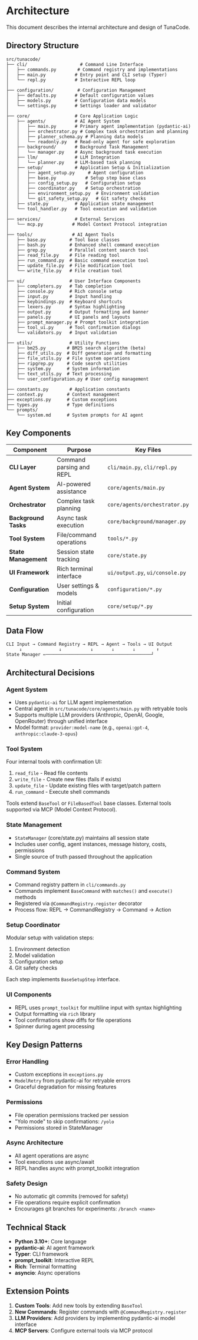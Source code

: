 # Architecture

This document describes the internal architecture and design of TunaCode.

## Directory Structure

```
src/tunacode/
├── cli/                    # Command Line Interface
│   ├── commands.py        # Command registry and implementations
│   ├── main.py           # Entry point and CLI setup (Typer)
│   └── repl.py           # Interactive REPL loop
│
├── configuration/         # Configuration Management
│   ├── defaults.py       # Default configuration values
│   ├── models.py         # Configuration data models
│   └── settings.py       # Settings loader and validator
│
├── core/                 # Core Application Logic
│   ├── agents/           # AI Agent System
│   │   ├── main.py       # Primary agent implementation (pydantic-ai)
│   │   ├── orchestrator.py # Complex task orchestration and planning
│   │   ├── planner_schema.py # Planning data models
│   │   └── readonly.py   # Read-only agent for safe exploration
│   ├── background/       # Background Task Management
│   │   └── manager.py    # Async background task execution
│   ├── llm/              # LLM Integration
│   │   └── planner.py    # LLM-based task planning
│   ├── setup/            # Application Setup & Initialization
│   │   ├── agent_setup.py     # Agent configuration
│   │   ├── base.py           # Setup step base class
│   │   ├── config_setup.py   # Configuration setup
│   │   ├── coordinator.py    # Setup orchestration
│   │   ├── environment_setup.py  # Environment validation
│   │   └── git_safety_setup.py   # Git safety checks
│   ├── state.py          # Application state management
│   └── tool_handler.py   # Tool execution and validation
│
├── services/             # External Services
│   └── mcp.py           # Model Context Protocol integration
│
├── tools/               # AI Agent Tools
│   ├── base.py         # Tool base classes
│   ├── bash.py         # Enhanced shell command execution
│   ├── grep.py         # Parallel content search tool
│   ├── read_file.py    # File reading tool
│   ├── run_command.py  # Basic command execution tool
│   ├── update_file.py  # File modification tool
│   └── write_file.py   # File creation tool
│
├── ui/                 # User Interface Components
│   ├── completers.py   # Tab completion
│   ├── console.py      # Rich console setup
│   ├── input.py        # Input handling
│   ├── keybindings.py  # Keyboard shortcuts
│   ├── lexers.py       # Syntax highlighting
│   ├── output.py       # Output formatting and banner
│   ├── panels.py       # UI panels and layouts
│   ├── prompt_manager.py # Prompt toolkit integration
│   ├── tool_ui.py      # Tool confirmation dialogs
│   └── validators.py   # Input validation
│
├── utils/              # Utility Functions
│   ├── bm25.py        # BM25 search algorithm (beta)
│   ├── diff_utils.py  # Diff generation and formatting
│   ├── file_utils.py  # File system operations
│   ├── ripgrep.py     # Code search utilities
│   ├── system.py      # System information
│   ├── text_utils.py  # Text processing
│   └── user_configuration.py # User config management
│
├── constants.py        # Application constants
├── context.py         # Context management
├── exceptions.py      # Custom exceptions
├── types.py           # Type definitions
└── prompts/
    └── system.md      # System prompts for AI agent
```

## Key Components

| Component            | Purpose                  | Key Files                       |
| -------------------- | ------------------------ | ------------------------------- |
| **CLI Layer**        | Command parsing and REPL | `cli/main.py`, `cli/repl.py`    |
| **Agent System**     | AI-powered assistance    | `core/agents/main.py`           |
| **Orchestrator**     | Complex task planning    | `core/agents/orchestrator.py`   |
| **Background Tasks** | Async task execution     | `core/background/manager.py`    |
| **Tool System**      | File/command operations  | `tools/*.py`                    |
| **State Management** | Session state tracking   | `core/state.py`                 |
| **UI Framework**     | Rich terminal interface  | `ui/output.py`, `ui/console.py` |
| **Configuration**    | User settings & models   | `configuration/*.py`            |
| **Setup System**     | Initial configuration    | `core/setup/*.py`               |

## Data Flow

```
CLI Input → Command Registry → REPL → Agent → Tools → UI Output
     ↓              ↓           ↓       ↓       ↓        ↑
State Manager ←────────────────────────────────────────┘
```

## Architectural Decisions

### Agent System
- Uses `pydantic-ai` for LLM agent implementation
- Central agent in `src/tunacode/core/agents/main.py` with retryable tools
- Supports multiple LLM providers (Anthropic, OpenAI, Google, OpenRouter) through unified interface
- Model format: `provider:model-name` (e.g., `openai:gpt-4`, `anthropic:claude-3-opus`)

### Tool System
Four internal tools with confirmation UI:
1. `read_file` - Read file contents
2. `write_file` - Create new files (fails if exists)
3. `update_file` - Update existing files with target/patch pattern
4. `run_command` - Execute shell commands

Tools extend `BaseTool` or `FileBasedTool` base classes. External tools supported via MCP (Model Context Protocol).

### State Management
- `StateManager` (core/state.py) maintains all session state
- Includes user config, agent instances, message history, costs, permissions
- Single source of truth passed throughout the application

### Command System
- Command registry pattern in `cli/commands.py`
- Commands implement `BaseCommand` with `matches()` and `execute()` methods
- Registered via `@CommandRegistry.register` decorator
- Process flow: REPL → CommandRegistry → Command → Action

### Setup Coordinator
Modular setup with validation steps:
1. Environment detection
2. Model validation
3. Configuration setup
4. Git safety checks

Each step implements `BaseSetupStep` interface.

### UI Components
- REPL uses `prompt_toolkit` for multiline input with syntax highlighting
- Output formatting via `rich` library
- Tool confirmations show diffs for file operations
- Spinner during agent processing

## Key Design Patterns

### Error Handling
- Custom exceptions in `exceptions.py`
- `ModelRetry` from pydantic-ai for retryable errors
- Graceful degradation for missing features

### Permissions
- File operation permissions tracked per session
- "Yolo mode" to skip confirmations: `/yolo`
- Permissions stored in StateManager

### Async Architecture
- All agent operations are async
- Tool executions use async/await
- REPL handles async with prompt_toolkit integration

### Safety Design
- No automatic git commits (removed for safety)
- File operations require explicit confirmation
- Encourages git branches for experiments: `/branch <name>`

## Technical Stack

- **Python 3.10+**: Core language
- **pydantic-ai**: AI agent framework
- **Typer**: CLI framework
- **prompt_toolkit**: Interactive REPL
- **Rich**: Terminal formatting
- **asyncio**: Async operations

## Extension Points

1. **Custom Tools**: Add new tools by extending `BaseTool`
2. **New Commands**: Register commands with `@CommandRegistry.register`
3. **LLM Providers**: Add providers by implementing pydantic-ai model interface
4. **MCP Servers**: Configure external tools via MCP protocol